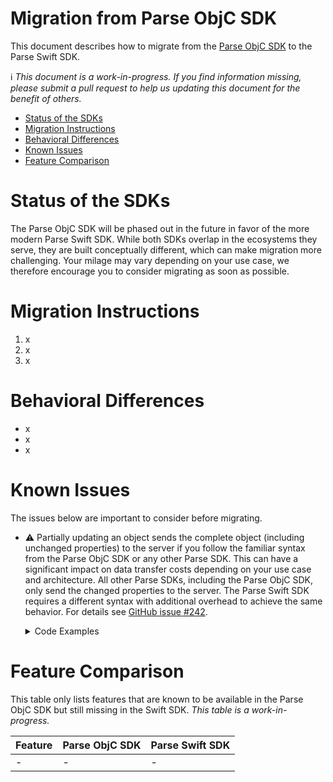 # Migration from Parse ObjC SDK <!-- omit in toc -->

This document describes how to migrate from the [Parse ObjC SDK](https://github.com/parse-community/Parse-SDK-iOS-OSX) to the Parse Swift SDK.

ℹ️ *This document is a work-in-progress. If you find information missing, please submit a pull request to help us updating this document for the benefit of others.*

- [Status of the SDKs](#status-of-the-sdks)
- [Migration Instructions](#migration-instructions)
- [Behavioral Differences](#behavioral-differences)
- [Known Issues](#known-issues)
- [Feature Comparison](#feature-comparison)

# Status of the SDKs

The Parse ObjC SDK will be phased out in the future in favor of the more modern Parse Swift SDK. While both SDKs overlap in the ecosystems they serve, they are built conceptually different, which can make migration more challenging. Your milage may vary depending on your use case, we therefore encourage you to consider migrating as soon as possible.

# Migration Instructions

1. x
2. x
3. x

# Behavioral Differences

- x
- x
- x

# Known Issues

The issues below are important to consider before migrating.

- ⚠️ Partially updating an object sends the complete object (including unchanged properties) to the server if you follow the familiar syntax from the Parse ObjC SDK or any other Parse SDK. This can have a significant impact on data transfer costs depending on your use case and architecture. All other Parse SDKs, including the Parse ObjC SDK, only send the changed properties to the server. The Parse Swift SDK requires a different syntax with additional overhead to achieve the same behavior. For details see [GitHub issue #242](https://github.com/parse-community/Parse-Swift/issues/242).

  <details>
    <summary>Code Examples</summary>
  
    ```swift
    // The following examples compare how to update a saved object in the Parse ObjC SDK
    // vs. the Parse Swift SDK. For simplicity, the examples use synchonrous methods.

    // Parse ObjC SDK
    PFObject *obj = [PFObject objectWithClassName:@"Example"];
    obj[@"key"] = @"value1";
    [obj save];
    obj[@"key"] = @"value2";
    [obj save];

    // Parse Swift SDK - Variant 1
    // This sends the complete object to the server when partially updating the object. This approach
    // is not recommended as sending unchanged properties is unnecessary and therefore wastes resources.
    struct Example: ParseObject {
      var objectId: String?
      var createdAt: Date?
      var updatedAt: Date?
      var ACL: ParseACL?
      var originalData: Data? 
      var key: String?
    }

    let obj = Example()
    obj.key = "value1"
    obj.save()
    obj.key = "value2"
    obj.save()

    // Parse Swift SDK - Variant 2
    // This sends only the changed properties to the server. Note that `objMergable` only contains the
    // modified properties and is missing the unchanged properties. To also contain the unchanged
    // properties in addition to the changed properties, an additional `fetch` call on the respective
    // object would be necessary. This aproach is not recommended as it adds an additional server
    // request to get data that is already present locally. This is unrelated to the limitation that
    // any Parse SDK is unaware of any object modification that is done via Cloud Code triggers.
    struct Example: ParseObject {
      var objectId: String?
      var createdAt: Date?
      var updatedAt: Date?
      var ACL: ParseACL?
      var originalData: Data? 
      var key: String?
    }

    let obj = Example()
    obj.key = "value1"
    obj.save()
    var objMergable = obj.mergeable
    objMergable.key = "value2"
    objMergable.save()

    // Parse Swift SDK - Variant 3
    // This sends only the changed properties to the server. By overriding the `merge` method the
    // `objMergable` also contains the unchanged properties of the original `obj`. This means no
    // additional `fetch` call is needed. This is the recommned approach which corresponds the most
    // with the behavior of the Parse ObjC SDK. Note that any change of custom properies will need
    // to reflect in the `merge` method, otherwise `objMergable` may only partially contain the
    // original data which leads to data inconsistencies that may be difficult to track down.
    struct Example: ParseObject {
      var objectId: String?
      var createdAt: Date?
      var updatedAt: Date?
      var ACL: ParseACL?
      var originalData: Data? 
      var key: String?

      func merge(with object: Self) throws -> Self { 
        var updated = try mergeParse(with: object) 
        if updated.shouldRestoreKey(\.key, original: object) { 
          updated.key = object.key 
        }
        return updated
      }
    }

    let obj = Example()
    obj.key = "value1"
    obj.save()
    var objMergable = obj.mergeable
    objMergable.key = "value2"
    objMergable.save()
    ```
  </details>

# Feature Comparison

This table only lists features that are known to be available in the Parse ObjC SDK but still missing in the Swift SDK. *This table is a work-in-progress.*

| Feature | Parse ObjC SDK | Parse Swift SDK |
|---------|----------------|-----------------|
| -       | -              | -               |
